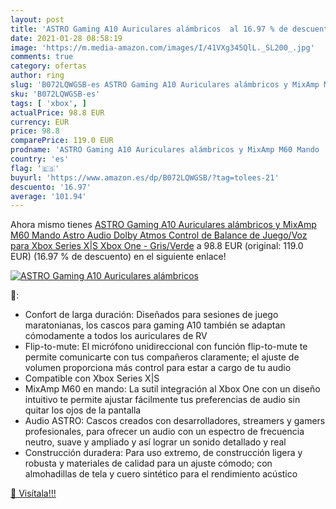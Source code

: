 ```yaml
---
layout: post
title: 'ASTRO Gaming A10 Auriculares alámbricos  al 16.97 % de descuento'
date: 2021-01-28 08:58:19
image: 'https://m.media-amazon.com/images/I/41VXg345QlL._SL200_.jpg'
comments: true
category: ofertas
author: ring
slug: 'B072LQWGSB-es ASTRO Gaming A10 Auriculares alámbricos y MixAmp M60 Mando...'
sku: 'B072LQWGSB-es'
tags: [ 'xbox', ]
actualPrice: 98.8 EUR
currency: EUR
price: 98.8
comparePrice: 119.0 EUR
prodname: 'ASTRO Gaming A10 Auriculares alámbricos y MixAmp M60 Mando  Astro Audio  Dolby Atmos  Control de Balance de Juego/Voz  para Xbox Series X|S  Xbox One - Gris/Verde'
country: 'es'
flag: '🇪🇸'
buyurl: 'https://www.amazon.es/dp/B072LQWGSB/?tag=tolees-21'
descuento: '16.97'
average: '101.94'
---
```


Ahora mismo tienes [ASTRO Gaming A10 Auriculares alámbricos y MixAmp M60 Mando  Astro Audio  Dolby Atmos  Control de Balance de Juego/Voz  para Xbox Series X|S  Xbox One - Gris/Verde](https://www.amazon.es/dp/B072LQWGSB/?tag=tolees-21) a 98.8 EUR (original: 119.0 EUR) (16.97 %  de descuento) en el siguiente enlace!

[![ASTRO Gaming A10 Auriculares alámbricos ](https://m.media-amazon.com/images/I/41VXg345QlL._SL200_.jpg)](https://www.amazon.es/dp/B072LQWGSB/?tag=tolees-21)

🔎:

- Confort de larga duración: Diseñados para sesiones de juego maratonianas, los cascos para gaming A10 también se adaptan cómodamente a todos los auriculares de RV
- Flip-to-mute: El micrófono unidireccional con función flip-to-mute te permite comunicarte con tus compañeros claramente; el ajuste de volumen proporciona más control para estar a cargo de tu audio
- Compatible con Xbox Series X|S
- MixAmp M60 en mando: La sutil integración al Xbox One con un diseño intuitivo te permite ajustar fácilmente tus preferencias de audio sin quitar los ojos de la pantalla
- Audio ASTRO: Cascos creados con desarrolladores, streamers y gamers profesionales, para ofrecer un audio con un espectro de frecuencia neutro, suave y ampliado y así lograr un sonido detallado y real
- Construcción duradera: Para uso extremo, de construcción ligera y robusta y materiales de calidad para un ajuste cómodo; con almohadillas de tela y cuero sintético para el rendimiento acústico

[🛒 Visítala!!!](https://www.amazon.es/dp/B072LQWGSB/?tag=tolees-21)
